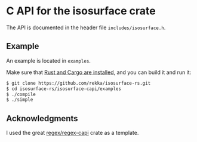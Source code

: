 # C API for the isosurface crate

The API is documented in the header file `includes/isosurface.h`.

## Example

An example is located in `examples`.

Make sure that [Rust and Cargo are
installed](https://www.rust-lang.org/en-US/install.html), and you can
build it and run it:

```bash
$ git clone https://github.com/rekka/isosurface-rs.git
$ cd isosurface-rs/isosurface-capi/examples
$ ./compile
$ ./simple
```

## Acknowledgments

I used the great
[regex/regex-capi](https://github.com/rust-lang/regex/tree/master/regex-capi)
crate as a template.
